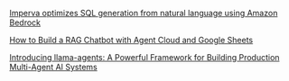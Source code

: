 [Imperva optimizes SQL generation from natural language using Amazon Bedrock](https://aws.amazon.com/blogs/machine-learning/imperva-optimizes-sql-generation-from-natural-language-using-amazon-bedrock/) 

[How to Build a RAG Chatbot with Agent Cloud and Google Sheets](https://www.freecodecamp.org/news/build-a-rag-chatbot-agent-cloud-google-sheets/) 

[Introducing llama-agents: A Powerful Framework for Building Production Multi-Agent AI Systems](https://www.llamaindex.ai/blog/introducing-llama-agents-a-powerful-framework-for-building-production-multi-agent-ai-systems) 
